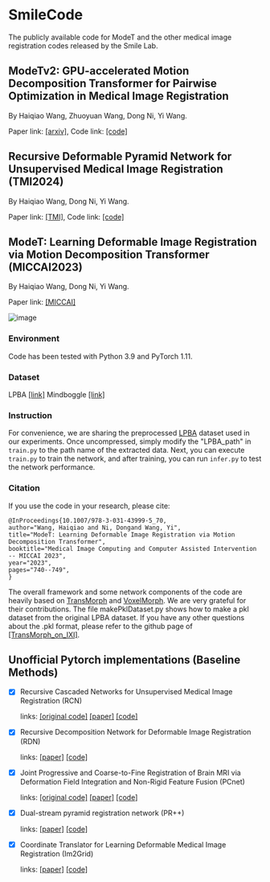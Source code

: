 # SmileCode
The publicly available code for ModeT and the other medical image registration codes released by the Smile Lab.

## ModeTv2: GPU-accelerated Motion Decomposition Transformer for Pairwise Optimization in Medical Image Registration

By Haiqiao Wang, Zhuoyuan Wang, Dong Ni, Yi Wang.

Paper link: [[arxiv]](https://arxiv.org/abs/2403.16526), Code link: [[code]](https://github.com/ZAX130/ModeTv2)
## Recursive Deformable Pyramid Network for Unsupervised Medical Image Registration (TMI2024)

By Haiqiao Wang, Dong Ni, Yi Wang.

Paper link: [[TMI]](https://ieeexplore.ieee.org/document/10423043),   Code link: [[code]](https://github.com/ZAX130/RDP)
## ModeT: Learning Deformable Image Registration via Motion Decomposition Transformer (MICCAI2023)

By Haiqiao Wang, Dong Ni, Yi Wang.

Paper link: [[MICCAI]](https://link.springer.com/chapter/10.1007/978-3-031-43999-5_70)

![image](https://github.com/ZAX130/SmileCode/assets/43944700/22f1ff8b-c7ca-4d37-a682-147207ee006e)


### Environment
Code has been tested with Python 3.9 and PyTorch 1.11.
### Dataset
LPBA [[link]](https://resource.loni.usc.edu/resources/atlases-downloads/)
Mindboggle [[link]](https://osf.io/yhkde/)

### Instruction
For convenience, we are sharing the preprocessed [LPBA](https://drive.usercontent.google.com/download?id=1mFzZDn2qPAiP1ByGZ7EbsvEmm6vrS5WO&export=download&authuser=0) dataset used in our experiments. Once uncompressed, simply modify the "LPBA_path" in `train.py` to the path name of the extracted data. Next, you can execute `train.py` to train the network, and after training, you can run `infer.py` to test the network performance.

### Citation
If you use the code in your research, please cite:
```
@InProceedings{10.1007/978-3-031-43999-5_70,
author="Wang, Haiqiao and Ni, Dongand Wang, Yi",
title="ModeT: Learning Deformable Image Registration via Motion Decomposition Transformer",
booktitle="Medical Image Computing and Computer Assisted Intervention -- MICCAI 2023",
year="2023",
pages="740--749",
}
```
The overall framework and some network components of the code are heavily based on [TransMorph](https://github.com/junyuchen245/TransMorph_Transformer_for_Medical_Image_Registration) and [VoxelMorph](https://github.com/voxelmorph/voxelmorph). We are very grateful for their contributions. The file makePklDataset.py shows how to make a pkl dataset from the original LPBA dataset. If you have any other questions about the .pkl format, please refer to the github page of [[TransMorph_on_IXI]](https://github.com/junyuchen245/TransMorph_Transformer_for_Medical_Image_Registration/blob/main/IXI/TransMorph_on_IXI.md). 
## Unofficial Pytorch implementations (Baseline Methods)

- [x]  Recursive Cascaded Networks for Unsupervised Medical Image Registration (RCN)

    links: [[original code]](https://github.com/microsoft/Recursive-Cascaded-Networks)  [[paper]](https://openaccess.thecvf.com/content_ICCV_2019/html/Zhao_Recursive_Cascaded_Networks_for_Unsupervised_Medical_Image_Registration_ICCV_2019_paper.html)  [[code]](https://github.com/ZAX130/SmileCode/tree/main/Baselines%20methods/RCN)
- [x]  Recursive Decomposition Network for Deformable Image Registration (RDN)

    links: [[paper]](https://ieeexplore.ieee.org/abstract/document/9826364)  [[code]](https://github.com/ZAX130/SmileCode/tree/main/Baselines%20methods/RDN)
- [x]  Joint Progressive and Coarse-to-Fine Registration of Brain MRI via Deformation Field Integration and Non-Rigid Feature Fusion (PCnet)

    links: [[original code]](https://github.com/JinxLv/Progressvie-and-Coarse-to-fine-Registration-Network)  [[paper]](https://ieeexplore.ieee.org/abstract/document/9765391)  [[code]](https://github.com/ZAX130/SmileCode/tree/main/Baselines%20methods/PCnet)
- [x]  Dual-stream pyramid registration network (PR++)

    links: [[paper]](https://www.sciencedirect.com/science/article/pii/S1361841522000317)  [[code]](https://github.com/ZAX130/SmileCode/tree/main/Baselines%20methods/PR%2B%2B)
- [x]  Coordinate Translator for Learning Deformable Medical Image Registration (Im2Grid)

    links: [[paper]](https://link.springer.com/chapter/10.1007/978-3-031-18814-5_10)  [[code]](https://github.com/ZAX130/SmileCode/tree/main/Baselines%20methods/Im2Grid)
